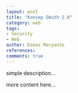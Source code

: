 ```yaml
---
layout: post
title: "Konsep OAuth 2.0"
category: web
tags: 
- Security
- Web
author: Dimas Maryanto
references:
comments: true
---
```


simple description...
<!--more-->

more content here...